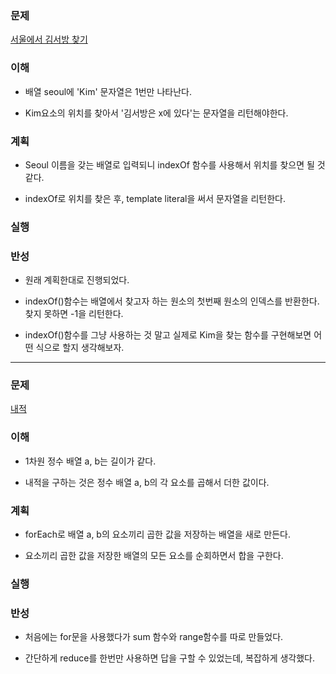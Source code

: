 ### 문제

[서울에서 김서방 찾기](https://programmers.co.kr/learn/courses/30/lessons/12919)

### 이해
  - 배열 seoul에 'Kim' 문자열은 1번만 나타난다.

  - Kim요소의 위치를 찾아서 '김서방은 x에 있다'는 문자열을 리턴해야한다.

### 계획
  - Seoul 이름을 갖는 배열로 입력되니 indexOf 함수를 사용해서 위치를 찾으면
    될 것 같다.

  - indexOf로 위치를 찾은 후, template literal을 써서 문자열을 리턴한다.

### 실행

### 반성
  - 원래 계획한대로 진행되었다.

  - indexOf()함수는 배열에서 찾고자 하는 원소의 첫번째 원소의 인덱스를 반환한다.
    찾지 못하면 -1을 리턴한다.

  - indexOf()함수를 그냥 사용하는 것 말고 실제로 Kim을 찾는 함수를 구현해보면
    어떤 식으로 할지 생각해보자.

---

### 문제

[내적](https://programmers.co.kr/learn/courses/30/lessons/70128)

### 이해
  - 1차원 정수 배열 a, b는 길이가 같다.

  - 내적을 구하는 것은 정수 배열 a, b의 각 요소를 곱해서 더한 값이다.

### 계획
  - forEach로 배열 a, b의 요소끼리 곱한 값을 저장하는 배열을 새로 만든다.

  - 요소끼리 곱한 값을 저장한 배열의 모든 요소를 순회하면서 합을 구한다.

### 실행

### 반성
  - 처음에는 for문을 사용했다가 sum 함수와 range함수를 따로 만들었다.

  - 간단하게 reduce를 한번만 사용하면 답을 구할 수 있었는데, 복잡하게 생각했다.


